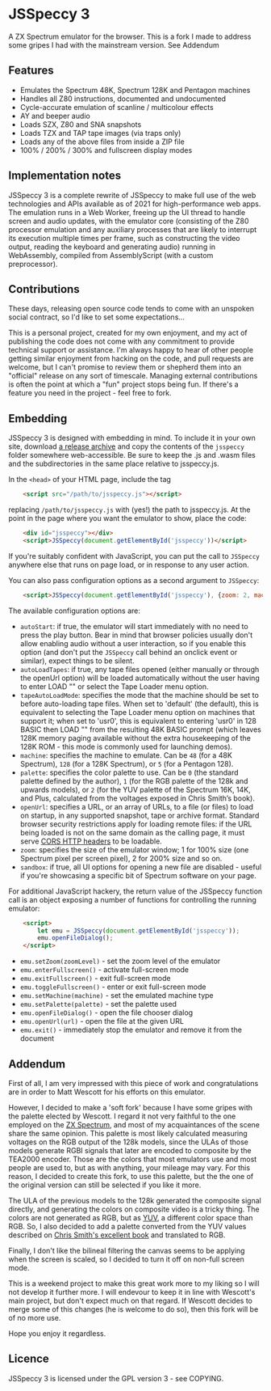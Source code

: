 # JSSpeccy 3

A ZX Spectrum emulator for the browser.
This is a fork I made to address some gripes I had with the mainstream version. See Addendum

## Features

* Emulates the Spectrum 48K, Spectrum 128K and Pentagon machines
* Handles all Z80 instructions, documented and undocumented
* Cycle-accurate emulation of scanline / multicolour effects
* AY and beeper audio
* Loads SZX, Z80 and SNA snapshots
* Loads TZX and TAP tape images (via traps only)
* Loads any of the above files from inside a ZIP file
* 100% / 200% / 300% and fullscreen display modes

## Implementation notes

JSSpeccy 3 is a complete rewrite of JSSpeccy to make full use of the web technologies and APIs available as of 2021 for high-performance web apps. The emulation runs in a Web Worker, freeing up the UI thread to handle screen and audio updates, with the emulator core (consisting of the Z80 processor emulation and any auxiliary processes that are likely to interrupt its execution multiple times per frame, such as constructing the video output, reading the keyboard and generating audio) running in WebAssembly, compiled from AssemblyScript (with a custom preprocessor).

## Contributions

These days, releasing open source code tends to come with an unspoken social contract, so I'd like to set some expectations...

This is a personal project, created for my own enjoyment, and my act of publishing the code does not come with any commitment to provide technical support or assistance. I'm always happy to hear of other people getting similar enjoyment from hacking on the code, and pull requests are welcome, but I can't promise to review them or shepherd them into an "official" release on any sort of timescale. Managing external contributions is often the point at which a "fun" project stops being fun. If there's a feature you need in the project - feel free to fork.

## Embedding

JSSpeccy 3 is designed with embedding in mind. To include it in your own site, download [a release archive](https://github.com/gasman/jsspeccy3/releases) and copy the contents of the `jsspeccy` folder somewhere web-accessible. Be sure to keep the .js and .wasm files and the subdirectories in the same place relative to jsspeccy.js.

In the `<head>` of your HTML page, include the tag

```html
    <script src="/path/to/jsspeccy.js"></script>
```

replacing `/path/to/jsspeccy.js` with (yes!) the path to jsspeccy.js. At the point in the page where you want the emulator to show, place the code:

```html
    <div id="jsspeccy"></div>
    <script>JSSpeccy(document.getElementById('jsspeccy'))</script>
```

If you're suitably confident with JavaScript, you can put the call to `JSSpeccy` anywhere else that runs on page load, or in response to any user action.

You can also pass configuration options as a second argument to `JSSpeccy`:

```html
    <script>JSSpeccy(document.getElementById('jsspeccy'), {zoom: 2, machine: 48})</script>
```

The available configuration options are:

* `autoStart`: if true, the emulator will start immediately with no need to press the play button. Bear in mind that browser policies usually don't allow enabling audio without a user interaction, so if you enable this option (and don't put the `JSSpeccy` call behind an onclick event or similar), expect things to be silent.
* `autoLoadTapes`: if true, any tape files opened (either manually or through the openUrl option) will be loaded automatically without the user having to enter LOAD "" or select the Tape Loader menu option.
* `tapeAutoLoadMode`: specifies the mode that the machine should be set to before auto-loading tape files. When set to 'default' (the default), this is equivalent to selecting the Tape Loader menu option on machines that support it; when set to 'usr0', this is equivalent to entering 'usr0' in 128 BASIC then LOAD "" from the resulting 48K BASIC prompt (which leaves 128K memory paging available without the extra housekeeping of the 128K ROM - this mode is commonly used for launching demos).
* `machine`: specifies the machine to emulate. Can be `48` (for a 48K Spectrum), `128` (for a 128K Spectrum), or `5` (for a Pentagon 128).
* `palette`: specifies the color palette to use. Can be `0` (the standard palette defined by the author), `1` (for the RGB palette of the 128k and upwards models), or `2` (for the YUV palette of the Spectrum 16K, 14K, and Plus, calculated from the voltages exposed in Chris Smith’s book).
* `openUrl`: specifies a URL, or an array of URLs, to a file (or files) to load on startup, in any supported snapshot, tape or archive format. Standard browser security restrictions apply for loading remote files: if the URL being loaded is not on the same domain as the calling page, it must serve [CORS HTTP headers](https://developer.mozilla.org/en-US/docs/Web/HTTP/CORS) to be loadable.
* `zoom`: specifies the size of the emulator window; 1 for 100% size (one Spectrum pixel per screen pixel), 2 for 200% size and so on.
* `sandbox`: if true, all UI options for opening a new file are disabled - useful if you're showcasing a specific bit of Spectrum software on your page.

For additional JavaScript hackery, the return value of the JSSpeccy function call is an object exposing a number of functions for controlling the running emulator:

```html
    <script>
        let emu = JSSpeccy(document.getElementById('jsspeccy'));
        emu.openFileDialog();
    </script>
```

* `emu.setZoom(zoomLevel)` - set the zoom level of the emulator
* `emu.enterFullscreen()` - activate full-screen mode
* `emu.exitFullscreen()` - exit full-screen mode
* `emu.toggleFullscreen()` - enter or exit full-screen mode
* `emu.setMachine(machine)` - set the emulated machine type
* `emu.setPalette(palette)` - set the palette used
* `emu.openFileDialog()` - open the file chooser dialog
* `emu.openUrl(url)` - open the file at the given URL
* `emu.exit()` - immediately stop the emulator and remove it from the document

## Addendum

First of all, I am very impressed with this piece of work and congratulations are in order to Matt Wescott for his efforts on this emulator.

However, I decided to make a 'soft fork' because I have some gripes with the palette elected by Wescott.
I regard it not very faithful to the one employed on the [ZX Spectrum](https://en.wikipedia.org/wiki/ZX_Spectrum_graphic_modes#Colour_palette), and most of my acquaintances of the scene share the same opinion.
This palette is most likely calculated measuring voltages on the RGB output of the 128k models, since the ULAs of those models generate RGBI signals that later are encoded to composite by the TEA2000 encoder.
Those are the colors that most emulators use and most people are used to, but as with anything, your mileage may vary.
For this reason, I decided to create this fork, to use this palette, but the the one of the original version can still be selected if you like it more.

The ULA of the previous models to the 128k generated the composite signal directly, and generating the colors on composite video is a tricky thing.
The colors are not generated as RGB, but as [YUV](https://en.wikipedia.org/wiki/YUV), a different color space than RGB.
So, I also decided to add a palette converted from the YUV values described on [Chris Smith's excellent book](http://www.zxdesign.info/book/) and translated to RGB.

Finally, I don't like the bilineal filtering the canvas seems to be applying when the screen is scaled, so I decided to turn it off on non-full screen mode.

This is a weekend project to make this great work more to my liking so I will not develop it further more.
I will endevour to keep it in line with Wescott's main project, but don't expect much on that regard.
If Wescott decides to merge some of this changes (he is welcome to do so), then this fork will be of no more use.

Hope you enjoy it regardless.

## Licence

JSSpeccy 3 is licensed under the GPL version 3 - see COPYING.

